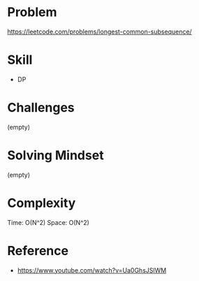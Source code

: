 
# Problem
https://leetcode.com/problems/longest-common-subsequence/

# Skill
- DP

# Challenges
(empty)

# Solving Mindset
(empty)

# Complexity
Time: O(N^2)
Space: O(N^2)

# Reference
- https://www.youtube.com/watch?v=Ua0GhsJSlWM

